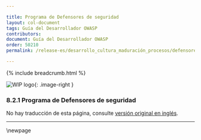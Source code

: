 ```yaml
---

title: Programa de Defensores de seguridad
layout: col-document
tags: Guía del Desarrollador OWASP
contributors:
document: Guía del Desarrollador OWASP
order: 50210
permalink: /release-es/desarrollo_cultura_maduración_procesos/defensores_seguridad/programa/

---
```


{% include breadcrumb.html %}

<style type="text/css">
.image-right {
  height: 180px;
  display: block;
  margin-left: auto;
  margin-right: auto;
  float: right;
}
</style>

![WIP logo](../../../../assets/images/dg_wip.png "Trabajo en curso"){: .image-right }

### 8.2.1 Programa de Defensores de seguridad

No hay traducción de esta página, consulte [versión original en inglés][release1021].

----

[release1021]: https://github.com/OWASP/www-project-developer-guide/blob/main/release/10-culture-process/02-security-champions/01-security-champions-program.md

\newpage
